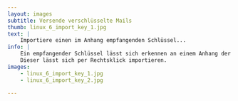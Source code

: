 ```yaml
---
layout: images
subtitle: Versende verschlüsselte Mails
thumb: linux_6_import_key_1.jpg
text: |
    Importiere einen im Anhang empfangenden Schlüssel... 
info: |
    Ein empfangender Schlüssel lässt sich erkennen an einem Anhang der mit **.asc** endet.
    Dieser lässt sich per Rechtsklick importieren.
images:
    - linux_6_import_key_1.jpg
    - linux_6_import_key_2.jpg

---
```

